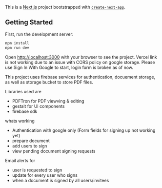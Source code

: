 This is a [Next.js](https://nextjs.org/) project bootstrapped with [`create-next-app`](https://github.com/vercel/next.js/tree/canary/packages/create-next-app).

## Getting Started

First, run the development server:

```bash
npm install
npm run dev
```
Open [http://localhost:3000](http://localhost:3000) with your browser to see the project. Vercel link is not working due to an issue with CORS policy on google storage.
Please use Sign In With Google to start, login form is broken as of now.

This project uses firebase services for authentication, docuement storage, as well as storage bucket to store PDF files.

Libraries used are 
  - PDFTron for PDF viewving & editing
  - gestalt for UI components
  - firebase sdk

whats working 
  - Authentication with google only (Form fields for signing up not working yet)
  - prepare document
  - add users to sign
  - view pending document signing requests

Email alerts for 
  - user is requested to sign
  - update for every user who signs
  - when a document is signed by all users/invitees